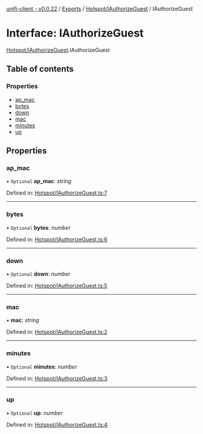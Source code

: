 [unifi-client - v0.0.22](../README.md) / [Exports](../modules.md) / [Hotspot/IAuthorizeGuest](../modules/hotspot_iauthorizeguest.md) / IAuthorizeGuest

# Interface: IAuthorizeGuest

[Hotspot/IAuthorizeGuest](../modules/hotspot_iauthorizeguest.md).IAuthorizeGuest

## Table of contents

### Properties

- [ap\_mac](hotspot_iauthorizeguest.iauthorizeguest.md#ap_mac)
- [bytes](hotspot_iauthorizeguest.iauthorizeguest.md#bytes)
- [down](hotspot_iauthorizeguest.iauthorizeguest.md#down)
- [mac](hotspot_iauthorizeguest.iauthorizeguest.md#mac)
- [minutes](hotspot_iauthorizeguest.iauthorizeguest.md#minutes)
- [up](hotspot_iauthorizeguest.iauthorizeguest.md#up)

## Properties

### ap\_mac

• `Optional` **ap\_mac**: *string*

Defined in: [Hotspot/IAuthorizeGuest.ts:7](https://github.com/thib3113/unifi-client/blob/6f710a8/src/Hotspot/IAuthorizeGuest.ts#L7)

___

### bytes

• `Optional` **bytes**: *number*

Defined in: [Hotspot/IAuthorizeGuest.ts:6](https://github.com/thib3113/unifi-client/blob/6f710a8/src/Hotspot/IAuthorizeGuest.ts#L6)

___

### down

• `Optional` **down**: *number*

Defined in: [Hotspot/IAuthorizeGuest.ts:5](https://github.com/thib3113/unifi-client/blob/6f710a8/src/Hotspot/IAuthorizeGuest.ts#L5)

___

### mac

• **mac**: *string*

Defined in: [Hotspot/IAuthorizeGuest.ts:2](https://github.com/thib3113/unifi-client/blob/6f710a8/src/Hotspot/IAuthorizeGuest.ts#L2)

___

### minutes

• `Optional` **minutes**: *number*

Defined in: [Hotspot/IAuthorizeGuest.ts:3](https://github.com/thib3113/unifi-client/blob/6f710a8/src/Hotspot/IAuthorizeGuest.ts#L3)

___

### up

• `Optional` **up**: *number*

Defined in: [Hotspot/IAuthorizeGuest.ts:4](https://github.com/thib3113/unifi-client/blob/6f710a8/src/Hotspot/IAuthorizeGuest.ts#L4)
